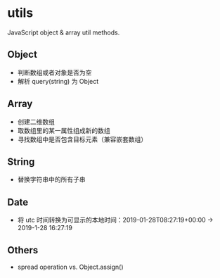 # utils

JavaScript object &amp; array util methods.

## Object

- 判断数组或者对象是否为空
- 解析 query(string) 为 Object

## Array

- 创建二维数组
- 取数组里的某一属性组成新的数组
- 寻找数组中是否包含目标元素（兼容嵌套数组）

## String

- 替换字符串中的所有子串

## Date

- 将 utc 时间转换为可显示的本地时间：2019-01-28T08:27:19+00:00 -> 2019-1-28 16:27:19

## Others

- spread operation vs. Object.assign()
